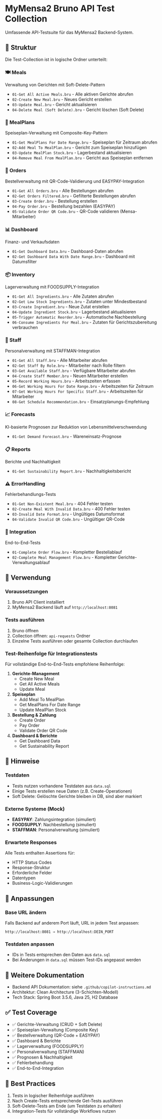 # MyMensa2 Bruno API Test Collection

Umfassende API-Testsuite für das MyMensa2 Backend-System.

## 📁 Struktur

Die Test-Collection ist in logische Ordner unterteilt:

### 🍽️ Meals

Verwaltung von Gerichten mit Soft-Delete-Pattern

-   `01-Get All Active Meals.bru` - Alle aktiven Gerichte abrufen
-   `02-Create New Meal.bru` - Neues Gericht erstellen
-   `03-Update Meal.bru` - Gericht aktualisieren
-   `04-Delete Meal (Soft Delete).bru` - Gericht löschen (Soft Delete)

### 📅 MealPlans

Speiseplan-Verwaltung mit Composite-Key-Pattern

-   `01-Get MealPlans For Date Range.bru` - Speiseplan für Zeitraum abrufen
-   `02-Add Meal To MealPlan.bru` - Gericht zum Speiseplan hinzufügen
-   `03-Update MealPlan Stock.bru` - Lagerbestand aktualisieren
-   `04-Remove Meal From MealPlan.bru` - Gericht aus Speiseplan entfernen

### 🛒 Orders

Bestellverwaltung mit QR-Code-Validierung und EASYPAY-Integration

-   `01-Get All Orders.bru` - Alle Bestellungen abrufen
-   `02-Get Orders Filtered.bru` - Gefilterte Bestellungen abrufen
-   `03-Create Order.bru` - Bestellung erstellen
-   `04-Pay Order.bru` - Bestellung bezahlen (EASYPAY)
-   `05-Validate Order QR Code.bru` - QR-Code validieren (Mensa-Mitarbeiter)

### 📊 Dashboard

Finanz- und Verkaufsdaten

-   `01-Get Dashboard Data.bru` - Dashboard-Daten abrufen
-   `02-Get Dashboard Data With Date Range.bru` - Dashboard mit Datumsfilter

### 📦 Inventory

Lagerverwaltung mit FOODSUPPLY-Integration

-   `01-Get All Ingredients.bru` - Alle Zutaten abrufen
-   `02-Get Low Stock Ingredients.bru` - Zutaten unter Mindestbestand
-   `03-Create Ingredient.bru` - Neue Zutat erstellen
-   `04-Update Ingredient Stock.bru` - Lagerbestand aktualisieren
-   `05-Trigger Automatic Reorder.bru` - Automatische Nachbestellung
-   `06-Consume Ingredients For Meal.bru` - Zutaten für Gerichtszubereitung verbrauchen

### 👥 Staff

Personalverwaltung mit STAFFMAN-Integration

-   `01-Get All Staff.bru` - Alle Mitarbeiter abrufen
-   `02-Get Staff By Role.bru` - Mitarbeiter nach Rolle filtern
-   `03-Get Available Staff.bru` - Verfügbare Mitarbeiter abrufen
-   `04-Create Staff Member.bru` - Neuen Mitarbeiter erstellen
-   `05-Record Working Hours.bru` - Arbeitszeiten erfassen
-   `06-Get Working Hours For Date Range.bru` - Arbeitszeiten für Zeitraum
-   `07-Get Working Hours For Specific Staff.bru` - Arbeitszeiten für Mitarbeiter
-   `08-Get Schedule Recommendation.bru` - Einsatzplanungs-Empfehlung

### 📈 Forecasts

KI-basierte Prognosen zur Reduktion von Lebensmittelverschwendung

-   `01-Get Demand Forecast.bru` - Wareneinsatz-Prognose

### 📋 Reports

Berichte und Nachhaltigkeit

-   `01-Get Sustainability Report.bru` - Nachhaltigkeitsbericht

### ⚠️ ErrorHandling

Fehlerbehandlungs-Tests

-   `01-Get Non-Existent Meal.bru` - 404 Fehler testen
-   `02-Create Meal With Invalid Data.bru` - 400 Fehler testen
-   `03-Invalid Date Format.bru` - Ungültiges Datumsformat
-   `04-Validate Invalid QR Code.bru` - Ungültiger QR-Code

### 🔄 Integration

End-to-End-Tests

-   `01-Complete Order Flow.bru` - Kompletter Bestellablauf
-   `02-Complete Meal Management Flow.bru` - Kompletter Gerichte-Verwaltungsablauf

## 🚀 Verwendung

### Voraussetzungen

1. Bruno API Client installiert
2. MyMensa2 Backend läuft auf `http://localhost:8081`

### Tests ausführen

1. Bruno öffnen
2. Collection öffnen: `api-requests` Ordner
3. Einzelne Tests ausführen oder gesamte Collection durchlaufen

### Test-Reihenfolge für Integrationstests

Für vollständige End-to-End-Tests empfohlene Reihenfolge:

1. **Gerichte-Management**
    - Create New Meal
    - Get All Active Meals
    - Update Meal
2. **Speiseplan**
    - Add Meal To MealPlan
    - Get MealPlans For Date Range
    - Update MealPlan Stock
3. **Bestellung & Zahlung**
    - Create Order
    - Pay Order
    - Validate Order QR Code
4. **Dashboard & Berichte**
    - Get Dashboard Data
    - Get Sustainability Report

## 📝 Hinweise

### Testdaten

-   Tests nutzen vorhandene Testdaten aus `data.sql`
-   Einige Tests erstellen neue Daten (z.B. Create-Operationen)
-   Soft Delete: Gelöschte Gerichte bleiben in DB, sind aber markiert

### Externe Systeme (Mock)

-   **EASYPAY**: Zahlungsintegration (simuliert)
-   **FOODSUPPLY**: Nachbestellung (simuliert)
-   **STAFFMAN**: Personalverwaltung (simuliert)

### Erwartete Responses

Alle Tests enthalten Assertions für:

-   HTTP Status Codes
-   Response-Struktur
-   Erforderliche Felder
-   Datentypen
-   Business-Logic-Validierungen

## 🔧 Anpassungen

### Base URL ändern

Falls Backend auf anderem Port läuft, URL in jedem Test anpassen:

```
http://localhost:8081 → http://localhost:DEIN_PORT
```

### Testdaten anpassen

-   IDs in Tests entsprechen den Daten aus `data.sql`
-   Bei Änderungen in `data.sql` müssen Test-IDs angepasst werden

## 📖 Weitere Dokumentation

-   Backend API Dokumentation: siehe `.github/copilot-instructions.md`
-   Architektur: Clean Architecture (3-Schichten-Modell)
-   Tech Stack: Spring Boot 3.5.6, Java 25, H2 Database

## ✅ Test Coverage

-   ✅ Gerichte-Verwaltung (CRUD + Soft Delete)
-   ✅ Speiseplan-Verwaltung (Composite Key)
-   ✅ Bestellverwaltung (QR-Code + EASYPAY)
-   ✅ Dashboard & Berichte
-   ✅ Lagerverwaltung (FOODSUPPLY)
-   ✅ Personalverwaltung (STAFFMAN)
-   ✅ Prognosen & Nachhaltigkeit
-   ✅ Fehlerbehandlung
-   ✅ End-to-End-Integration

## 🎯 Best Practices

1. Tests in logischer Reihenfolge ausführen
2. Nach Create-Tests entsprechende Get-Tests ausführen
3. Soft-Delete-Tests am Ende (um Testdaten zu erhalten)
4. Integration-Tests für vollständige Workflows nutzen
